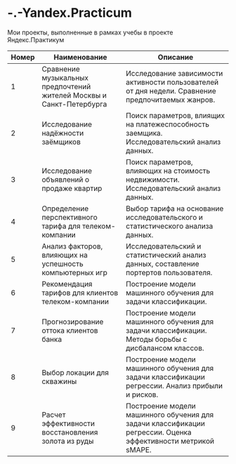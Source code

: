 # -.-Yandex.Practicum
Мои проекты, выполненные в рамках учебы в проекте Яндекс.Практикум

| Номер |  Наименование | Описание      |
|-------|---------------|---------------|
|   1   | Сравнение музыкальных предпочтений жителей Москвы и Санкт-Петербурга | Исследование зависимости активности пользователей от дня недели. Сравнение предпочитаемых жанров.| 
|   2   | Исследование надёжности заёмщиков | Поиск параметров, влиящих на платежеспособность заемщика. Исследовательский анализ данных.| 
|   3   | Исследование объявлений о продаже квартир | Поиск параметров, влияющих на стоимость недвижимости. Исследовательский анализ данных.|
|   4   | Определение перспективного тарифа для телеком-компании | Выбор тарифа на основание исследовательского и статистического анализа данных.      |
|   5   | Анализ факторов, влияющих на успешность компьютерных игр | Исследовательский и статистический анализ данных, составление портертов пользователя. |
|   6   | Рекомендация тарифов для клиентов телеком-компании | Построение модели машинного обучения для задачи классификации.      |
|   7   | Прогнозирование оттока клиентов банка | Построение модели машинного обучения для задачи классификации. Методы борьбы с дисбалансом классов. |
|   8   | Выбор локации для скважины |  Построение модели машинного обучения для задачи классификации регрессии. Анализ прибыли и рисков.|
|   9   | Расчет эффективности восстановления золота из руды | Построение модели машинного обучения для задачи классификации регрессии. Оценка эффективности метрикой sMAPE.|
